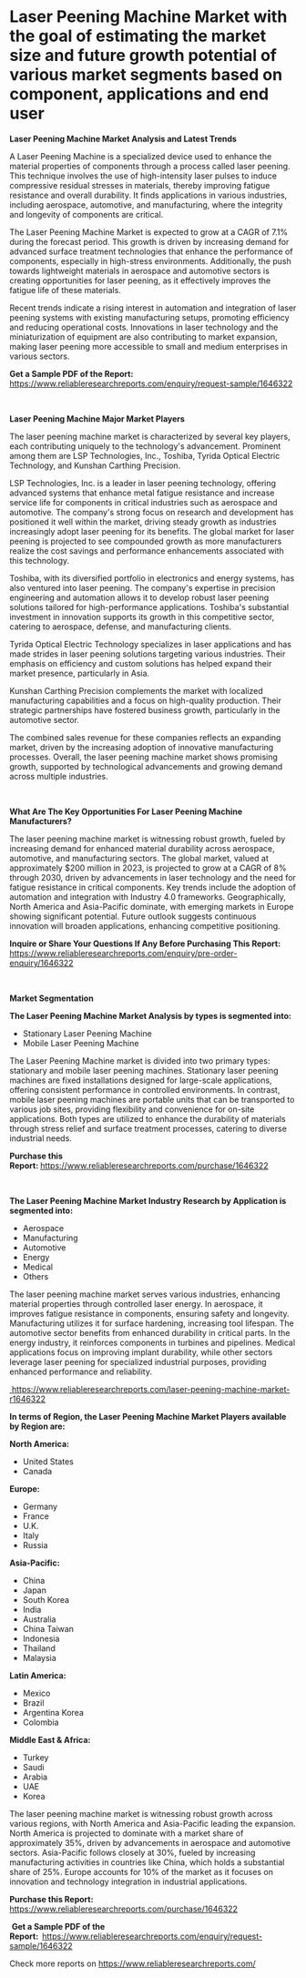 <p><h1>Laser Peening Machine Market with the goal of estimating the market size and future growth potential of various market segments based on component, applications and end user</h1></p><p><strong>Laser Peening Machine Market Analysis and Latest Trends</strong></p>
<p><p>A Laser Peening Machine is a specialized device used to enhance the material properties of components through a process called laser peening. This technique involves the use of high-intensity laser pulses to induce compressive residual stresses in materials, thereby improving fatigue resistance and overall durability. It finds applications in various industries, including aerospace, automotive, and manufacturing, where the integrity and longevity of components are critical.</p><p>The Laser Peening Machine Market is expected to grow at a CAGR of 7.1% during the forecast period. This growth is driven by increasing demand for advanced surface treatment technologies that enhance the performance of components, especially in high-stress environments. Additionally, the push towards lightweight materials in aerospace and automotive sectors is creating opportunities for laser peening, as it effectively improves the fatigue life of these materials.</p><p>Recent trends indicate a rising interest in automation and integration of laser peening systems with existing manufacturing setups, promoting efficiency and reducing operational costs. Innovations in laser technology and the miniaturization of equipment are also contributing to market expansion, making laser peening more accessible to small and medium enterprises in various sectors.</p></p>
<p><strong>Get a Sample PDF of the Report:&nbsp;</strong> <a href="https://www.reliableresearchreports.com/enquiry/request-sample/1646322?utm_campaign=3020&utm_medium=2&utm_source=Github&utm_content=ia&utm_term=11042025&utm_id=laser-peening-machine">https://www.reliableresearchreports.com/enquiry/request-sample/1646322</a></p>
<p>&nbsp;</p>
<p><strong>Laser Peening Machine Major Market Players</strong></p>
<p><p>The laser peening machine market is characterized by several key players, each contributing uniquely to the technology's advancement. Prominent among them are LSP Technologies, Inc., Toshiba, Tyrida Optical Electric Technology, and Kunshan Carthing Precision.</p><p>LSP Technologies, Inc. is a leader in laser peening technology, offering advanced systems that enhance metal fatigue resistance and increase service life for components in critical industries such as aerospace and automotive. The company's strong focus on research and development has positioned it well within the market, driving steady growth as industries increasingly adopt laser peening for its benefits. The global market for laser peening is projected to see compounded growth as more manufacturers realize the cost savings and performance enhancements associated with this technology.</p><p>Toshiba, with its diversified portfolio in electronics and energy systems, has also ventured into laser peening. The company's expertise in precision engineering and automation allows it to develop robust laser peening solutions tailored for high-performance applications. Toshiba's substantial investment in innovation supports its growth in this competitive sector, catering to aerospace, defense, and manufacturing clients.</p><p>Tyrida Optical Electric Technology specializes in laser applications and has made strides in laser peening solutions targeting various industries. Their emphasis on efficiency and custom solutions has helped expand their market presence, particularly in Asia.</p><p>Kunshan Carthing Precision complements the market with localized manufacturing capabilities and a focus on high-quality production. Their strategic partnerships have fostered business growth, particularly in the automotive sector.</p><p>The combined sales revenue for these companies reflects an expanding market, driven by the increasing adoption of innovative manufacturing processes. Overall, the laser peening machine market shows promising growth, supported by technological advancements and growing demand across multiple industries.</p></p>
<p>&nbsp;</p>
<p><strong>What Are The Key Opportunities For Laser Peening Machine Manufacturers?</strong></p>
<p><p>The laser peening machine market is witnessing robust growth, fueled by increasing demand for enhanced material durability across aerospace, automotive, and manufacturing sectors. The global market, valued at approximately $200 million in 2023, is projected to grow at a CAGR of 8% through 2030, driven by advancements in laser technology and the need for fatigue resistance in critical components. Key trends include the adoption of automation and integration with Industry 4.0 frameworks. Geographically, North America and Asia-Pacific dominate, with emerging markets in Europe showing significant potential. Future outlook suggests continuous innovation will broaden applications, enhancing competitive positioning.</p></p>
<p><strong>Inquire or Share Your Questions If Any Before Purchasing This Report:</strong> <a href="https://www.reliableresearchreports.com/enquiry/pre-order-enquiry/1646322?utm_campaign=3020&utm_medium=2&utm_source=Github&utm_content=ia&utm_term=11042025&utm_id=laser-peening-machine">https://www.reliableresearchreports.com/enquiry/pre-order-enquiry/1646322</a></p>
<p>&nbsp;</p>
<p><strong>Market Segmentation</strong></p>
<p><strong>The Laser Peening Machine Market Analysis by types is segmented into:</strong></p>
<p><ul><li>Stationary Laser Peening Machine</li><li>Mobile Laser Peening Machine</li></ul></p>
<p><p>The Laser Peening Machine market is divided into two primary types: stationary and mobile laser peening machines. Stationary laser peening machines are fixed installations designed for large-scale applications, offering consistent performance in controlled environments. In contrast, mobile laser peening machines are portable units that can be transported to various job sites, providing flexibility and convenience for on-site applications. Both types are utilized to enhance the durability of materials through stress relief and surface treatment processes, catering to diverse industrial needs.</p></p>
<p><strong>Purchase this Report:&nbsp;</strong><a href="https://www.reliableresearchreports.com/purchase/1646322?utm_campaign=3020&utm_medium=2&utm_source=Github&utm_content=ia&utm_term=11042025&utm_id=laser-peening-machine">https://www.reliableresearchreports.com/purchase/1646322</a></p>
<p>&nbsp;</p>
<p><strong>The Laser Peening Machine Market Industry Research by Application is segmented into:</strong></p>
<p><ul><li>Aerospace</li><li>Manufacturing</li><li>Automotive</li><li>Energy</li><li>Medical</li><li>Others</li></ul></p>
<p><p>The laser peening machine market serves various industries, enhancing material properties through controlled laser energy. In aerospace, it improves fatigue resistance in components, ensuring safety and longevity. Manufacturing utilizes it for surface hardening, increasing tool lifespan. The automotive sector benefits from enhanced durability in critical parts. In the energy industry, it reinforces components in turbines and pipelines. Medical applications focus on improving implant durability, while other sectors leverage laser peening for specialized industrial purposes, providing enhanced performance and reliability.</p></p>
<p><a href="https://www.reliableresearchreports.com/laser-peening-machine-market-r1646322?utm_campaign=3020&utm_medium=2&utm_source=Github&utm_content=ia&utm_term=11042025&utm_id=laser-peening-machine">&nbsp;https://www.reliableresearchreports.com/laser-peening-machine-market-r1646322</a></p>
<p><strong>In terms of Region, the Laser Peening Machine Market Players available by Region are:</strong></p>
<p>
    <p> <strong> North America: </strong>
        <ul>
            <li>United States</li>
            <li>Canada</li>
        </ul>
        </p> 
    <p> <strong> Europe: </strong>
        <ul>
            <li>Germany</li>
            <li>France</li>
            <li>U.K.</li>
            <li>Italy</li>
            <li>Russia</li>
        </ul>
        </p> 
    <p> <strong> Asia-Pacific: </strong>
        <ul>
            <li>China</li>
            <li>Japan</li>
            <li>South Korea</li>
            <li>India</li>
            <li>Australia</li>
            <li>China Taiwan</li>
            <li>Indonesia</li>
            <li>Thailand</li>
            <li>Malaysia</li>
        </ul>
        </p> 
    <p> <strong> Latin America: </strong>
        <ul>
            <li>Mexico</li>
            <li>Brazil</li>
            <li>Argentina Korea</li>
            <li>Colombia</li>
        </ul>
        </p> 
    <p> <strong> Middle East & Africa: </strong>
        <ul>
            <li>Turkey</li>
            <li>Saudi</li>
            <li>Arabia</li>
            <li>UAE</li>
            <li>Korea</li>
        </ul>
    </p>
    </p>
<p><p>The laser peening machine market is witnessing robust growth across various regions, with North America and Asia-Pacific leading the expansion. North America is projected to dominate with a market share of approximately 35%, driven by advancements in aerospace and automotive sectors. Asia-Pacific follows closely at 30%, fueled by increasing manufacturing activities in countries like China, which holds a substantial share of 25%. Europe accounts for 10% of the market as it focuses on innovation and technology integration in industrial applications.</p></p>
<p><strong>Purchase this Report: </strong><a href="https://www.reliableresearchreports.com/purchase/1646322?utm_campaign=3020&utm_medium=2&utm_source=Github&utm_content=ia&utm_term=11042025&utm_id=laser-peening-machine">https://www.reliableresearchreports.com/purchase/1646322</a></p>
<p>&nbsp;<strong>Get a Sample PDF of the Report:&nbsp;&nbsp;</strong><a href="https://www.reliableresearchreports.com/enquiry/request-sample/1646322?utm_campaign=3020&utm_medium=2&utm_source=Github&utm_content=ia&utm_term=11042025&utm_id=laser-peening-machine">https://www.reliableresearchreports.com/enquiry/request-sample/1646322</a></p>
<p><strong></strong></p>
<p>Check more reports on <a href="https://www.reliableresearchreports.com/?utm_campaign=3020&utm_medium=2&utm_source=Github&utm_content=ia&utm_term=11042025&utm_id=laser-peening-machine">https://www.reliableresearchreports.com/</a></p>